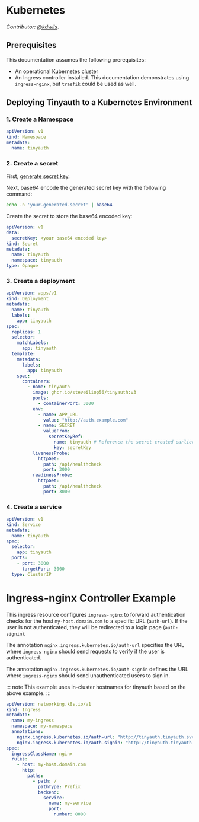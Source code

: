 # Kubernetes

_Contributor: [@kdwils](https://github.com/kdwils)_.

## Prerequisites

This documentation assumes the following prerequisites:

* An operational Kubernetes cluster
* An Ingress controller installed. This documentation demonstrates using `ingress-nginx`, but `traefik` could be used as well.

## Deploying Tinyauth to a Kubernetes Environment

### 1. Create a Namespace
```yaml
apiVersion: v1
kind: Namespace
metadata:
  name: tinyauth
```

### 2. Create a secret

First, [generate secret key](#hidden-anchor).

Next, base64 encode the generated secret key with the following command:
```sh
echo -n 'your-generated-secret' | base64
```

Create the secret to store the base64 encoded key:

```yaml
apiVersion: v1
data:
  secretKey: <your base64 encoded key>
kind: Secret
metadata:
  name: tinyauth
  namespace: tinyauth
type: Opaque
```

### 3. Create a deployment

```yaml
apiVersion: apps/v1
kind: Deployment
metadata:
  name: tinyauth
  labels:
    app: tinyauth
spec:
  replicas: 1
  selector:
    matchLabels:
      app: tinyauth
  template:
    metadata:
      labels:
        app: tinyauth
    spec:
      containers:
        - name: tinyauth
          image: ghcr.io/steveiliop56/tinyauth:v3
          ports:
            - containerPort: 3000
          env:
            - name: APP_URL
              value: "http://auth.example.com"
            - name: SECRET
              valueFrom:
                secretKeyRef:
                  name: tinyauth # Reference the secret created earlier
                  key: secretKey
          livenessProbe:
            httpGet:
              path: /api/healthcheck
              port: 3000
          readinessProbe:
            httpGet:
              path: /api/healthcheck
              port: 3000
```

### 4. Create a service
```yaml
apiVersion: v1
kind: Service
metadata:
  name: tinyauth
spec:
  selector:
    app: tinyauth
  ports:
    - port: 3000
      targetPort: 3000
  type: ClusterIP
```

# Ingress-nginx Controller Example

This ingress resource configures `ingress-nginx` to forward authentication checks for the host `my-host.domain.com` to a specific URL (`auth-url`). If the user is not authenticated, they will be redirected to a login page (`auth-signin`).

The annotation `nginx.ingress.kubernetes.io/auth-url` specifies the URL where `ingress-nginx` should send requests to verify if the user is authenticated.

The annotation `nginx.ingress.kubernetes.io/auth-signin` defines the URL where `ingress-nginx` should send unauthenticated users to sign in.

::: note
This example uses in-cluster hostnames for tinyauth based on the above example.
:::

```yaml
apiVersion: networking.k8s.io/v1
kind: Ingress
metadata:
  name: my-ingress
  namespace: my-namespace
  annotations:
    nginx.ingress.kubernetes.io/auth-url: "http://tinyauth.tinyauth.svc.cluster.local:3000/api/auth/nginx"
    nginx.ingress.kubernetes.io/auth-signin: "http://tinyauth.tinyauth.svc.cluster.local:3000/login?redirect_uri=<my-redirect-uri>"
spec:
  ingressClassName: nginx
  rules:
    - host: my-host.domain.com
      http:
        paths:
          - path: /
            pathType: Prefix
            backend:
              service:
                name: my-service
                port:
                  number: 8080
```